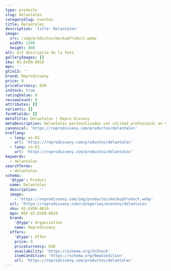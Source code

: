 ```yaml
---
type: producto
slug: delantales
categorySlug: eventos
title: Delantales
description: 'title: Delantales'
image:
  src: /img/productos/mockupProduct.webp
  width: 1200
  height: 800
alt: alt descripció de la foto
galleryImages: []
sku: 01-EVEN-0019
mpn: ''
gtin13: ''
brand: Reprodisseny
price: 0
priceCurrency: EUR
inStock: true
ratingValue: 0
reviewCount: 0
attributes: []
variants: []
formFields: []
metaTitle: Delantales | Repro Disseny
metaDescription: Delantales personalizadas con calidad profesional en Cataluña.
canonical: 'https://reprodisseny.com/productos/delantales'
hreflang:
  - lang: es-ES
    url: 'https://reprodisseny.com/productos/delantales'
  - lang: ca-ES
    url: 'https://reprodisseny.com/productos/delantales'
keywords:
  - delantales
searchTerms:
  - delantales
schema:
  '@type': Product
  name: Delantales
  description: ''
  image:
    - 'https://reprodisseny.com/img/productos/mockupProduct.webp'
  url: 'https://reprodisseny.com/categorias/eventos/delantales'
  sku: 01-EVEN-0019
  mpn: REF-01-EVEN-0019
  brand:
    '@type': Organization
    name: Reprodisseny
  offers:
    '@type': Offer
    price: 0
    priceCurrency: EUR
    availability: 'https://schema.org/InStock'
    itemCondition: 'https://schema.org/NewCondition'
    url: 'https://reprodisseny.com/productos/delantales'
---
```



